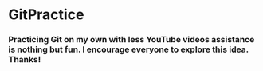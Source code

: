 # GitPractice 
### Practicing Git on my own with less YouTube videos assistance is nothing but fun. I encourage everyone to explore this idea. Thanks!
